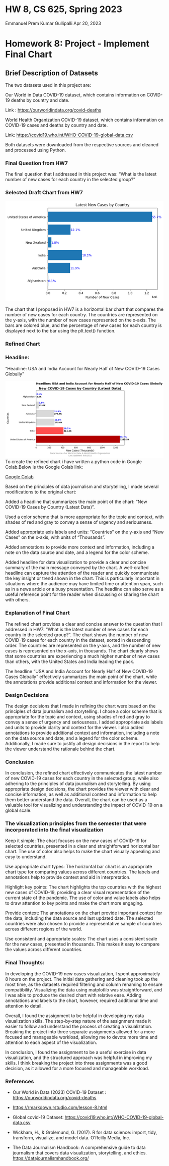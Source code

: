 HW 8, CS 625, Spring 2023
================
Emmanuel Prem Kumar Gullipalli
Apr 20, 2023

# Homework 8: Project - Implement Final Chart

## Brief Description of Datasets

The two datasets used in this project are:

Our World in Data COVID-19 dataset, which contains information on
COVID-19 deaths by country and date.

Link : <https://ourworldindata.org/covid-deaths>

World Health Organization COVID-19 dataset, which contains information
on COVID-19 cases and deaths by country and date.

Link: <https://covid19.who.int/WHO-COVID-19-global-data.csv>

Both datasets were downloaded from the respective sources and cleaned
and processed using Python.

### Final Question from HW7

The final question that I addressed in this project was: “What is the
latest number of new cases for each country in the selected group?”

### Selected Draft Chart from HW7

![](hb_1.png)

The chart that I proposed in HW7 is a horizontal bar chart that compares
the number of new cases for each country. The countries are represented
on the y-axis, with the number of new cases represented on the x-axis.
The bars are colored blue, and the percentage of new cases for each
country is displayed next to the bar using the plt.text() function.

### Refined Chart

### Headline:

“Headline: USA and India Account for Nearly Half of New COVID-19 Cases
Globally”

![](hb.png) To create the refined chart i have written a python code in
Google Colab.Below is the Google Colab link:

[Google
Colab](https://colab.research.google.com/drive/1yjKUxBZwj-SHEs850VATqJAiVgdlCtMI?usp=sharing)

Based on the principles of data journalism and storytelling, I made
several modifications to the original chart:

Added a headline that summarizes the main point of the chart: “New
COVID-19 Cases by Country (Latest Data)”.

Used a color scheme that is more appropriate for the topic and context,
with shades of red and gray to convey a sense of urgency and
seriousness.

Added appropriate axis labels and units: “Countries” on the y-axis and
“New Cases” on the x-axis, with units of “Thousands”.

Added annotations to provide more context and information, including a
note on the data source and date, and a legend for the color scheme.

Added headline for data visualization to provide a clear and concise
summary of the main message conveyed by the chart. A well-crafted
headline can capture the attention of the reader and quickly communicate
the key insight or trend shown in the chart. This is particularly
important in situations where the audience may have limited time or
attention span, such as in a news article or a busy presentation. The
headline can also serve as a useful reference point for the reader when
discussing or sharing the chart with others.

### Explanation of Final Chart

The refined chart provides a clear and concise answer to the question
that I addressed in HW7: “What is the latest number of new cases for
each country in the selected group?”. The chart shows the number of new
COVID-19 cases for each country in the dataset, sorted in descending
order. The countries are represented on the y-axis, and the number of
new cases is represented on the x-axis, in thousands. The chart clearly
shows that some countries are experiencing a much higher number of new
cases than others, with the United States and India leading the pack.

The headline “USA and India Account for Nearly Half of New COVID-19
Cases Globally” effectively summarizes the main point of the chart,
while the annotations provide additional context and information for the
viewer.

### Design Decisions

The design decisions that I made in refining the chart were based on the
principles of data journalism and storytelling. I chose a color scheme
that is appropriate for the topic and context, using shades of red and
gray to convey a sense of urgency and seriousness. I added appropriate
axis labels and units to provide clarity and context for the viewer. I
also added annotations to provide additional context and information,
including a note on the data source and date, and a legend for the color
scheme. Additionally, I made sure to justify all design decisions in the
report to help the viewer understand the rationale behind the chart.

### Conclusion

In conclusion, the refined chart effectively communicates the latest
number of new COVID-19 cases for each country in the selected group,
while also adhering to the principles of data journalism and
storytelling. By using appropriate design decisions, the chart provides
the viewer with clear and concise information, as well as additional
context and information to help them better understand the data.
Overall, the chart can be used as a valuable tool for visualizing and
understanding the impact of COVID-19 on a global scale.

### The visualization principles from the semester that were incorporated into the final visualization

Keep it simple: The chart focuses on the new cases of COVID-19 for
selected countries, presented in a clear and straightforward horizontal
bar chart. The use of color also helps to make the chart visually
appealing and easy to understand.

Use appropriate chart types: The horizontal bar chart is an appropriate
chart type for comparing values across different countries. The labels
and annotations help to provide context and aid in interpretation.

Highlight key points: The chart highlights the top countries with the
highest new cases of COVID-19, providing a clear visual representation
of the current state of the pandemic. The use of color and value labels
also helps to draw attention to key points and make the chart more
engaging.

Provide context: The annotations on the chart provide important context
for the data, including the data source and last updated date. The
selected countries were also chosen to provide a representative sample
of countries across different regions of the world.

Use consistent and appropriate scales: The chart uses a consistent scale
for the new cases, presented in thousands. This makes it easy to compare
the values across different countries.

### Final Thoughts:

In developing the COVID-19 new cases visualization, I spent
approximately 8 hours on the project. The initial data gathering and
cleaning took up the most time, as the datasets required filtering and
column renaming to ensure compatibility. Visualizing the data using
matplotlib was straightforward, and I was able to produce the desired
chart with relative ease. Adding annotations and labels to the chart,
however, required additional time and attention to detail.

Overall, I found the assignment to be helpful in developing my data
visualization skills. The step-by-step nature of the assignment made it
easier to follow and understand the process of creating a visualization.
Breaking the project into three separate assignments allowed for a more
focused and manageable workload, allowing me to devote more time and
attention to each aspect of the visualization.

In conclusion, I found the assignment to be a useful exercise in data
visualization, and the structured approach was helpful in improving my
skills. I think breaking the project into three assignments was a good
decision, as it allowed for a more focused and manageable workload.

### References

- Our World in Data (2023) COVID-19 Dataset :
  <https://ourworldindata.org/covid-deaths>

- <https://rmarkdown.rstudio.com/lesson-8.html>

- Global covid-19 Dataset:
  <https://covid19.who.int/WHO-COVID-19-global-data.csv>

- Wickham, H., & Grolemund, G. (2017). R for data science: import, tidy,
  transform, visualize, and model data. O’Reilly Media, Inc.

- The Data Journalism Handbook: A comprehensive guide to data journalism
  that covers data visualization, storytelling, and ethics.
  <https://datajournalismhandbook.org/>

